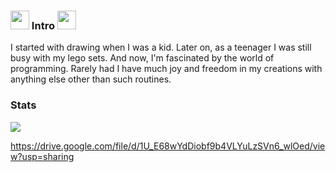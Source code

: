### <img src="https://raw.githubusercontent.com/MxCvlibr/MxCvlibr/master/wave.gif" width="30px"> Intro <img src="https://raw.githubusercontent.com/MxCvlibr/MxCvlibr/master/wave.gif" width="30px">

I started with drawing when I was a kid. Later on, as a teenager I was still busy with my lego sets. And now, I'm fascinated by the world of programming. Rarely had I have much joy and freedom in my creations with anything else other than such routines.

### Stats
<img styles="margin-top:0px;" src="https://github-readme-stats.vercel.app/api?username=MxCvlibr&show_icons=true&count_private=true&include_all_commits=true&bg_color=fafbfc&text_color=12181b&icon_color=2ceb46&title_color=2ceb46&hide_title=true" />


https://drive.google.com/file/d/1U_E68wYdDiobf9b4VLYuLzSVn6_wlOed/view?usp=sharing


